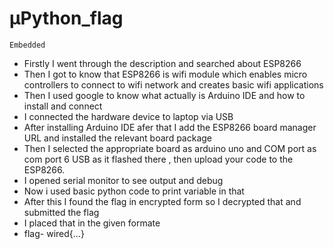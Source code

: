 # µPython_flag
`Embedded`

- Firstly I went through the description and searched about ESP8266
- Then I got to know that ESP8266 is wifi module which enables micro controllers to connect to wifi network and creates basic wifi applications
- Then I used google to know what actually is Arduino IDE and how to install and connect
-  I connected the hardware device to laptop via USB
- After installing Arduino IDE afer that I add the ESP8266 board manager URL and installed the relevant board package
- Then I selected the appropriate board as arduino uno and COM port as com port 6 USB as it flashed there , then upload your code to the ESP8266.
- I opened serial monitor to see output and debug
- Now i used basic python code to print variable in that
- After this I found the flag in encrypted form so I decrypted that and submitted the flag
- I placed that in the given formate
- flag- wired{...}
